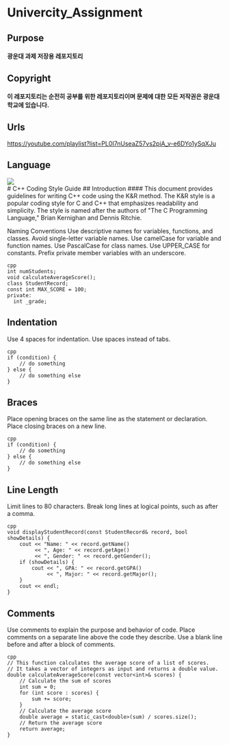 # Univercity_Assignment
## Purpose
#### 광운대 과제 저장용 레포지토리
## Copyright
#### 이 레포지토리는 순전히 공부를 위한 레포지토리이며 문제에 대한 모든 저작권은 광운대학교에 있습니다.
## Urls
https://youtube.com/playlist?list=PL0I7nUseaZ57vs2piA_v-e6DYo1ySqXJu
## Language
<div>
<img src="https://img.shields.io/badge/C++-00599C?style=flat&logo=C++&logoColor=white"/>
</div>
# C++ Coding Style Guide
## Introduction
#### This document provides guidelines for writing C++ code using the K&R method. The K&R style is a popular coding style for C and C++ that emphasizes readability and simplicity. The style is named after the authors of "The C Programming Language," Brian Kernighan and Dennis Ritchie.

Naming Conventions
Use descriptive names for variables, functions, and classes. Avoid single-letter variable names.
Use camelCase for variable and function names.
Use PascalCase for class names.
Use UPPER_CASE for constants.
Prefix private member variables with an underscore.
```
cpp
int numStudents;
void calculateAverageScore();
class StudentRecord;
const int MAX_SCORE = 100;
private:
  int _grade;
```
## Indentation
Use 4 spaces for indentation.
Use spaces instead of tabs.
```
cpp
if (condition) {
    // do something
} else {
    // do something else
}
```
## Braces
Place opening braces on the same line as the statement or declaration.
Place closing braces on a new line.
```
cpp
if (condition) {
    // do something
} else {
    // do something else
}
```
## Line Length
Limit lines to 80 characters.
Break long lines at logical points, such as after a comma.
```
cpp
void displayStudentRecord(const StudentRecord& record, bool showDetails) {
    cout << "Name: " << record.getName()
         << ", Age: " << record.getAge()
         << ", Gender: " << record.getGender();
    if (showDetails) {
        cout << ", GPA: " << record.getGPA()
             << ", Major: " << record.getMajor();
    }
    cout << endl;
}
```
## Comments
Use comments to explain the purpose and behavior of code.
Place comments on a separate line above the code they describe.
Use a blank line before and after a block of comments.
```
cpp
// This function calculates the average score of a list of scores.
// It takes a vector of integers as input and returns a double value.
double calculateAverageScore(const vector<int>& scores) {
    // Calculate the sum of scores
    int sum = 0;
    for (int score : scores) {
        sum += score;
    }
    // Calculate the average score
    double average = static_cast<double>(sum) / scores.size();
    // Return the average score
    return average;
}
```
